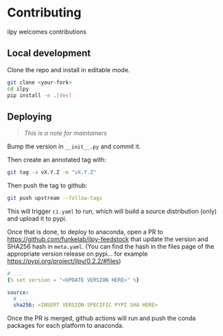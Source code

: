 # Contributing

ilpy welcomes contributions

## Local development

Clone the repo and install in editable mode.

```bash
git clone <your-fork>
cd ilpy
pip install -e .[dev]
```

## Deploying

> *This is a note for maintainers*

Bump the version in `__init__.py` and commit it.

Then create an annotated tag with:

```bash
git tag -a vX.Y.Z -m "vX.Y.Z"
```

Then push the tag to github:

```bash
git push upstream --follow-tags
```

This will trigger `ci.yaml` to run, which will build a source distribution
(only) and upload it to pypi.

Once that is done, to deploy to anaconda, open a PR to <https://github.com/funkelab/ilpy-feedstock>
that update the version and SHA256 hash in `meta.yaml`.
(You can find the hash in the files page of the appropriate version release on
pypi... for example <https://pypi.org/project/ilpy/0.2.2/#files>)

```yaml
# ...
{% set version = "<UPDATE VERSION HERE>" %}

source:
  # ...
  sha256: <INSERT VERSION-SPECIFIC PYPI SHA HERE>
```

Once the PR is merged, github actions will run and push the conda packages for each platform to anaconda.
